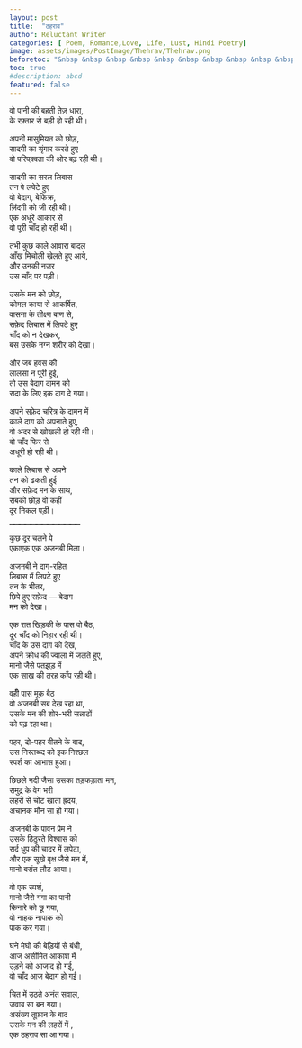 ```yaml
---
layout: post
title:  "ठहराव"
author: Reluctant Writer
categories: [ Poem, Romance,Love, Life, Lust, Hindi Poetry]
image: assets/images/PostImage/Thehrav/Thehrav.png
beforetoc: "&nbsp &nbsp &nbsp &nbsp &nbsp &nbsp &nbsp &nbsp &nbsp &nbsp &nbsp &nbsp &nbsp &nbsp &nbsp &nbsp &nbsp &nbsp &nbsp &nbsp &nbsp &nbsp &nbsp &nbsp &nbsp &nbsp &nbsp &nbsp &nbsp &nbsp &nbsp &nbsp &nbsp &nbsp Art by Author" 
toc: true
#description: abcd
featured: false
---
```

वो पानी की बहती तेज़ धारा, <br>
के रफ़्तार से बड़ी हो रही थी। <br> 

अपनी मासुमियत को छोड़, <br>
सादगी का श्रृंगार करते हुए <br>
वो परिपक़्वता की ओर बढ़ रही थी। <br>

सादगी का सरल लिबास <br>
तन पे लपेटे हुए <br>
वो बेदाग, बेफिक्र, <br>
ज़िंदगी को जी रही थी। <br>
एक अधूरे आकार से <br>
वो पूरी चाँद हो रही थी। <br>

तभी कुछ काले आवारा बादल <br>
आँख मिचोली खेलते हुए आये, <br>
और उनकी नज़र <br>
उस चाँद पर पड़ी। <br>

उसके मन को छोड़, <br>
कोमल काया से आकर्षित, <br>
वासना के तीक्ष्ण बाण से, <br>
सफ़ेद लिबास में लिपटे हुए <br>
चाँद को न देखकर, <br>
बस उसके नग्न शरीर को देखा। <br>

और जब हवस की <br> 
लालसा न पूरी हुई, <br>
तो उस बेदाग दामन को <br>
सदा के लिए इक दाग दे गया। <br>

अपने सफ़ेद चरित्र के दामन में <br>
काले दाग को अपनाते हुए, <br>
वो अंदर से खोखली हो रही थी। <br>
वो चाँद फिर से <br>
अधूरी हो रही थी। <br>

काले लिबास से अपने <br>
तन को ढकती हुई <br>
और सफ़ेद मन के साथ, <br>
सबको छोड़ वो कहीं <br>
दूर निकल पड़ी। <br>

<hr style="border-top: 2px dashed grey;width:25%;text-align:left;margin-left:0"> 

कुछ दूर चलने पे <br>
एकाएक एक अजनबी मिला। <br>

अजनबी ने दाग-रहित <br>
लिबास में लिपटे हुए <br>
तन के भीतर, <br>
छिपे हुए सफ़ेद — बेदाग <br>
मन को देखा। <br>

एक रात खिड़की के पास वो बैठ, <br>
दूर चाँद को निहार रही थी। <br>
चाँद के उस दाग को देख, <br>
अपने क्रोध की ज्वाला में जलते हुए, <br>
मानो जैसे पतझड़ में <br>
एक साख की तरह काँप रही थी। <br>

वहीँ पास मूक बैठ <br>
वो अजनबी सब देख रहा था, <br>
उसके मन की शोर-भरी सन्नाटों <br>
को पढ़ रहा था। <br>

पहर, दो-पहर बीतने के बाद, <br>
उस निस्तब्ध्द को इक निश्छल <br>
स्पर्श का आभास हुआ। <br>

छिछले नदी जैसा उसका तड़फड़ाता मन, <br>
समुद्र के वेग भरी <br>
लहरों से चोट खाता ह्रदय, <br>
अचानक मौन सा हो गया। <br>

अजनबी के पावन प्रेम ने <br>
उसके ठिठुरते विश्वास को <br>
सर्द धुप की चादर में लपेटा, <br>
और एक सूखे वृक्ष जैसे मन में, <br>
मानो बसंत लौट आया। <br>

वो एक स्पर्श, <br>
मानो जैसे गंगा का पानी <br>
किनारे को छू गया, <br>
वो नाहक नापाक को <br>
पाक कर गया। <br>

घने मेघों की बेड़ियों से बंधी, <br>
आज असीमित आकाश में <br>
उड़ने को आजाद हो गई, <br>
वो चाँद आज बेदाग हो गई। <br>

चित में उठते अनंत सवाल, <br>
जवाब सा बन गया। <br>
असंख्य तूफ़ान के बाद <br>
उसके मन की लहरों में , <br>
एक ठहराव सा आ गया।